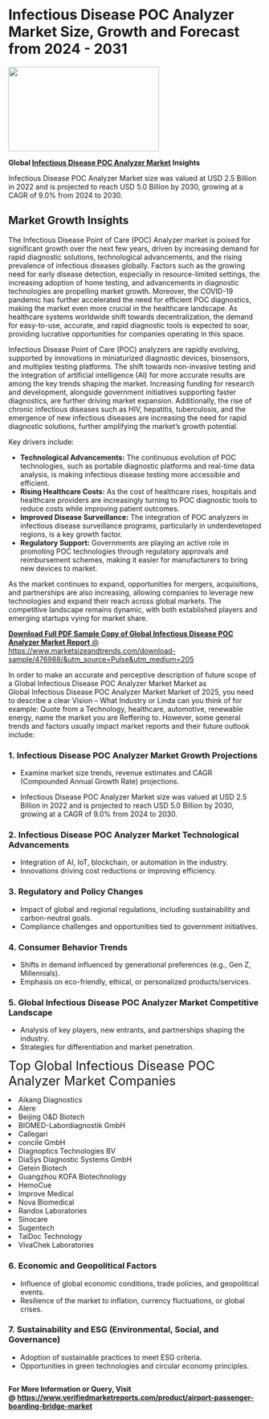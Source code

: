 <H1>Infectious Disease POC Analyzer Market Size, Growth and Forecast from 2024 - 2031</H1><img class="aligncenter size-medium wp-image-584254" src="https://thirdeyenews.in/wp-content/uploads/2024/09/Global-Market-Research-300x168.jpeg" alt="" width="300" height="168" /><p><strong>Global&nbsp;<a href="https://www.marketsizeandtrends.com/download-sample/476988/&amp;utm_source=Pulse&amp;utm_medium=205">Infectious Disease POC Analyzer Market</a> Insights</strong></p><p>Infectious Disease POC Analyzer Market size was valued at USD 2.5 Billion in 2022 and is projected to reach USD 5.0 Billion by 2030, growing at a CAGR of 9.0% from 2024 to 2030.</p><p><h2>Market Growth Insights</h2> <p>The Infectious Disease Point of Care (POC) Analyzer market is poised for significant growth over the next few years, driven by increasing demand for rapid diagnostic solutions, technological advancements, and the rising prevalence of infectious diseases globally. Factors such as the growing need for early disease detection, especially in resource-limited settings, the increasing adoption of home testing, and advancements in diagnostic technologies are propelling market growth. Moreover, the COVID-19 pandemic has further accelerated the need for efficient POC diagnostics, making the market even more crucial in the healthcare landscape. As healthcare systems worldwide shift towards decentralization, the demand for easy-to-use, accurate, and rapid diagnostic tools is expected to soar, providing lucrative opportunities for companies operating in this space.</p> <p><a href="download_sample_link"></a></p> <p>Infectious Disease Point of Care (POC) analyzers are rapidly evolving, supported by innovations in miniaturized diagnostic devices, biosensors, and multiplex testing platforms. The shift towards non-invasive testing and the integration of artificial intelligence (AI) for more accurate results are among the key trends shaping the market. Increasing funding for research and development, alongside government initiatives supporting faster diagnostics, are further driving market expansion. Additionally, the rise of chronic infectious diseases such as HIV, hepatitis, tuberculosis, and the emergence of new infectious diseases are increasing the need for rapid diagnostic solutions, further amplifying the market’s growth potential.</p> <p>Key drivers include:</p> <ul> <li><strong>Technological Advancements:</strong> The continuous evolution of POC technologies, such as portable diagnostic platforms and real-time data analysis, is making infectious disease testing more accessible and efficient.</li> <li><strong>Rising Healthcare Costs:</strong> As the cost of healthcare rises, hospitals and healthcare providers are increasingly turning to POC diagnostic tools to reduce costs while improving patient outcomes.</li> <li><strong>Improved Disease Surveillance:</strong> The integration of POC analyzers in infectious disease surveillance programs, particularly in underdeveloped regions, is a key growth factor.</li> <li><strong>Regulatory Support:</strong> Governments are playing an active role in promoting POC technologies through regulatory approvals and reimbursement schemes, making it easier for manufacturers to bring new devices to market.</li> </ul> <p>As the market continues to expand, opportunities for mergers, acquisitions, and partnerships are also increasing, allowing companies to leverage new technologies and expand their reach across global markets. The competitive landscape remains dynamic, with both established players and emerging startups vying for market share.</p> <p><a href="more_info_link"></p><p><span class=""><strong>Download Full PDF Sample Copy of Global Infectious Disease POC Analyzer Market Report</strong> @ <a href="https://www.marketsizeandtrends.com/download-sample/476988/&amp;utm_source=Pulse&amp;utm_medium=205" target="_blank">https://www.marketsizeandtrends.com/download-sample/476988/&amp;utm_source=Pulse&amp;utm_medium=205</a></span></p><p>In order to make an accurate and perceptive description of future scope of a Global&nbsp;Infectious Disease POC Analyzer Market Market as Global&nbsp;Infectious Disease POC Analyzer Market Market of 2025, you need to describe a clear Vision &ndash; What Industry or Linda can you think of for example: Quote from a Technology, healthcare, automotive, renewable energy, name the market you are Reffering to. However, some general trends and factors usually impact market reports and their future outlook include:</p><h3>1.&nbsp;<strong>Infectious Disease POC Analyzer Market Growth Projections</strong></h3><ul><li>Examine market size trends, revenue estimates and CAGR (Compounded Annual Growth Rate) projections.</li><li><p>Infectious Disease POC Analyzer Market size was valued at USD 2.5 Billion in 2022 and is projected to reach USD 5.0 Billion by 2030, growing at a CAGR of 9.0% from 2024 to 2030.</p></li></ul><h3>2.&nbsp;<strong>Infectious Disease POC Analyzer Market Technological Advancements</strong></h3><ul><li>Integration of AI, IoT, blockchain, or automation in the industry.</li><li>Innovations driving cost reductions or improving efficiency.</li></ul><h3>3.&nbsp;<strong>Regulatory and Policy Changes</strong></h3><ul><li>Impact of global and regional regulations, including sustainability and carbon-neutral goals.</li><li>Compliance challenges and opportunities tied to government initiatives.</li></ul><h3>4.&nbsp;<strong>Consumer Behavior Trends</strong></h3><ul><li>Shifts in demand influenced by generational preferences (e.g., Gen Z, Millennials).</li><li>Emphasis on eco-friendly, ethical, or personalized products/services.</li></ul><h3>5.&nbsp;<strong>Global Infectious Disease POC Analyzer Market Competitive Landscape</strong></h3><ul><li>Analysis of key players, new entrants, and partnerships shaping the industry.</li><li>Strategies for differentiation and market penetration.</li></ul><p data-pm-slice="1 1 []"><span style="color: inherit; font-family: inherit; font-size: 25px;">Top Global Infectious Disease POC Analyzer Market Companies</span></p><div class="" data-test-id=""><p><li>Aikang Diagnostics</li><li> Alere</li><li> Beijing O&D Biotech</li><li> BIOMED-Labordiagnostik GmbH</li><li> Callegari</li><li> concile GmbH</li><li> Diagnoptics Technologies BV</li><li> DiaSys Diagnostic Systems GmbH</li><li> Getein Biotech</li><li> Guangzhou KOFA Biotechnology</li><li> HemoCue</li><li> Improve Medical</li><li> Nova Biomedical</li><li> Randox Laboratories</li><li> Sinocare</li><li> Sugentech</li><li> TaiDoc Technology</li><li> VivaChek Laboratories</li></p></div><h3>6.&nbsp;<strong>Economic and Geopolitical Factors</strong></h3><ul><li>Influence of global economic conditions, trade policies, and geopolitical events.</li><li>Resilience of the market to inflation, currency fluctuations, or global crises.</li></ul><h3>7.&nbsp;<strong>Sustainability and ESG (Environmental, Social, and Governance)</strong></h3><ul><li>Adoption of sustainable practices to meet ESG criteria.</li><li>Opportunities in green technologies and circular economy principles.</li></ul><h2><strong style="font-size: 14px;">For More Information or Query, Visit @&nbsp;</strong><a style="background-color: #ffffff; font-size: 14px;" href="https://www.marketsizeandtrends.com/report/infectious-disease-poc-analyzer-market/" target="_blank">https://www.verifiedmarketreports.com/product/airport-passenger-boarding-bridge-market</a></h2>
